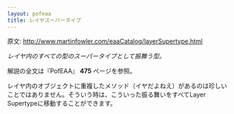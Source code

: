 ```yaml
---
layout: pofeaa
title: レイヤスーパータイプ
---
```


原文: http://www.martinfowler.com/eaaCatalog/layerSupertype.html

*レイヤ内のすべての型のスーパータイプとして振舞う型。*

解説の全文は『PofEAA』 **475** ページを参照。

レイヤ内のオブジェクトに重複したメソッド（イヤだよねえ）があるのは珍しいことではありません。そういう時は、こういった振る舞いをすべてLayer Supertypeに移動することができます。
